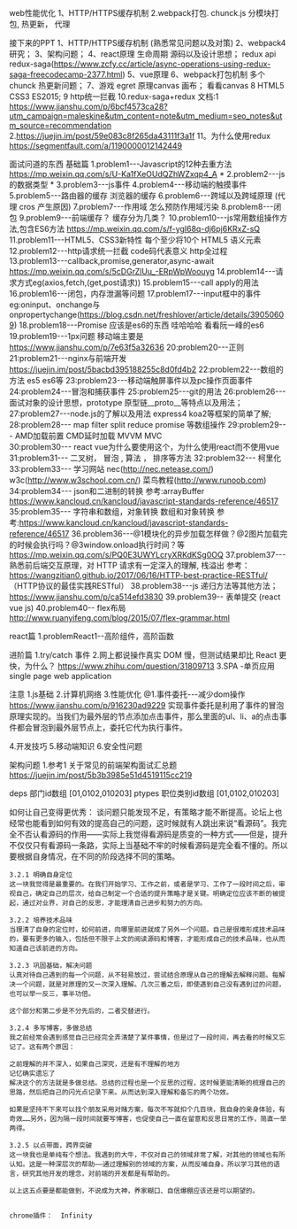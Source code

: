 
web性能优化
1、HTTP/HTTPS缓存机制
2.webpack打包. chunck.js   分模块打包, 热更新， 代理




接下来的PPT
1、HTTP/HTTPS缓存机制  (熟悉常见问题以及对策)
2、webpack4研究；
3、架构问题；
4、react原理 生命周期  源码以及设计思想； redux api  redux-saga(https://www.zcfy.cc/article/async-operations-using-redux-saga-freecodecamp-2377.html)
5、vue原理
6、webpack打包机制 多个chunck 热更新问题；
7、游戏 egret  原理canvas 画布；  看看canvas
8 HTML5 CSS3  ES2015;
9 http统一拦截
10.redux-saga+redux   文档:1 https://www.jianshu.com/p/6bcf4573ca28?utm_campaign=maleskine&utm_content=note&utm_medium=seo_notes&utm_source=recommendation  2.https://juejin.im/post/59e083c8f265da43111f3a1f
11。为什么使用redux https://segmentfault.com/a/1190000012142449 

面试问道的东西
基础篇
1.problem1---Javascript的12种去重方法  https://mp.weixin.qq.com/s/U-Ka1fXeOUdQZhWZxqp4_A  *
2.problem2---js的数据类型 *
3.problem3---js事件
4.problem4---移动端的触摸事件
5.problem5---路由器的缓存  浏览器的缓存
6.problem6---跨域以及跨域原理  (代理  cros 产生原因)
7.problem7---作用域  怎么预防作用域污染
8.problem8---闭包 
9.problem9---前端缓存？ 缓存分为几类？
10.problem10---js常用数组操作方法,包含ES6方法  https://mp.weixin.qq.com/s/f-ygI68q-dj6pj6KRxZ-sQ
11.problem11---HTML5、CSS3新特性  每个至少将10个 HTML5 语义元素
12.problem12---http请求统一拦截  code码代表意义  http全过程   
13.problem13---callback,promise,generator,async-await https://mp.weixin.qq.com/s/5cDGrZlUu_-ERpWpWoouyg
14.problem14---请求方式eg(axios,fetch,(get,post请求))
15.problem15---call apply的用法
16.problem16---闭包，内存泄漏等问题
17.problem17---input框中的事件  eg:oninput、onchange与onpropertychange(https://blog.csdn.net/freshlover/article/details/39050609) 
18.problem18---Promise  应该是es6的东西 哇哈哈哈  看看阮一峰的es6
19.problem19---1px问题 移动端主要是 https://www.jianshu.com/p/7e63f5a32636
20:problem20---正则 
21:problem21---nginx与前端开发  https://juejin.im/post/5bacbd395188255c8d0fd4b2
22:problem22---数组的方法 es5 es6等
23:problem23---移动端触屏事件以及pc操作页面事件
24:problem24---冒泡和捕获事件
25:problem25---git的用法
26:problem26---面试对象的设计思想，prototype 原型链__proto__等特点以及用法；
27:problem27---node.js的了解以及用法 express4 koa2等框架的简单了解;
28:problem28--- map filter split reduce promise 等数组操作 
29:problem29--- AMD加载前置  CMD延时加载   MVVM MVC   
30:problem30--- react vue为什么要使用这个，为什么使用react而不使用vue
31:problem31--- 二叉树， 冒泡 , 算法 ，  排序等方法
32:problem32--- 柯里化
33:problem33--- 学习网站   nec(http://nec.netease.com/) w3c(http://www.w3school.com.cn/)  菜鸟教程(http://www.runoob.com)
34:problem34--- json和二进制的转换 参考:arrayBuffer  https://www.kancloud.cn/kancloud/javascript-standards-reference/46517
35:problem35--- 字符串和数组，对象转换  数组和对象转换  参考:https://www.kancloud.cn/kancloud/javascript-standards-reference/46517
36.problem36---@1模块化的异步加载怎样做？@2图片加载完的时候会执行吗？@3window.onload执行时间？等 https://mp.weixin.qq.com/s/PQ0E3UWYLcryXRKdKSg0OQ
37.problem37---熟悉前后端交互原理，对 HTTP 请求有一定深入的理解, 栈溢出  参考： https://wangzitian0.github.io/2017/06/16/HTTP-best-practice-RESTful/ （HTTP协议的最佳实践RESTful）
38.problem38---js  递归方法等其他方法；   https://www.jianshu.com/p/ca514efd3830
39.problem39-- 表单提交 (react vue js)
40.problem40-- flex布局 http://www.ruanyifeng.com/blog/2015/07/flex-grammar.html


react篇
1.problemReact1--高阶组件，高阶函数



进阶篇
1.try/catch 事件
2.网上都说操作真实 DOM 慢，但测试结果却比 React 更快，为什么？            https://www.zhihu.com/question/31809713
3.SPA -单页应用    single page web application

注意
1.js基础
2.计算机网络
3.性能优化
	@1.事件委托---减少dom操作  https://www.jianshu.com/p/916230ad9229
	实现事件委托是利用了事件的冒泡原理实现的。当我们为最外层的节点添加点击事件，那么里面的ul、li、a的点击事件都会冒泡到最外层节点上，委托它代为执行事件。

4.开发技巧
5.移动端知识
6.安全性问题



架构问题
1.参考1 关于常见的前端架构面试汇总题 https://juejin.im/post/5b3b3985e51d4519115cc219







deps  部门id数组   [01,0102,010203]
ptypes  职位类别id数组  [01,0102,010203]



如何让自己变得更优秀：
	谈问题只能发现不足，有策略才能不断提高。论坛上也经常也能看到如何有效的提高自己的问题，这时候就有人跳出来说“看源码”。我完全不否认看源码的作用——实际上我觉得看源码是质变的一种方式——但是，提升不仅仅只有看源码一条路，实际上当基础不牢的时候看源码是完全看不懂的。所以要根据自身情况，在不同的阶段选择不同的策略。

	3.2.1 明确自身定位
	这一块我觉得是最重要的。在我们开始学习、工作之前，或者是学习、工作了一段时间之后，审视自己，确定自己的层次，给自己制定一个合适的提升策略才是关键。明确定位应该不断的被提起，通过对业界，对自己的反思，才能理清自己进步和努力的方向。

	3.2.2 培养技术品味
	当理清了自身的定位时，如何前进，向哪里前进就成了另外一个问题。自己是很难形成技术品味的，要有更多的输入，包括但不限于上文的阅读源码和博客，才能形成自己的技术品味，也从而知道自己该前进的方向。

	3.2.3 巩固基础，解决问题
	认真对待自己遇到的每一个问题，从不轻易放过，尝试结合原理从自己的理解去解释问题。每解决一个问题，就是对原理的又一次深入理解。几次三番之后，即使遇到自己没有遇到过的问题，也可以举一反三，事半功倍。

	这个部分和第二步是不分先后的，二者交替进行。

	3.2.4 多写博客，多做总结
	我之前经常会遇到感觉自己已经完全弄清楚了某件事情，但是过了一段时间，再去看的时候又忘记了。这有两个原因：

	之前理解的并不深入，如果自己深究，还是有不理解的地方
	记忆确实遗忘了
	解决这个的方法就是多做总结。总结的过程也是一个反思的过程，这时候更能清晰的梳理自己的思路，然后把自己的闪光点记录下来。从而达到深入理解和备忘的两个功效。

	如果是坚持不下来可以找个朋友采用对赌方案，每次不写就扣个几百块，我自身的亲身体验，有奇效……另外，因为隔一段时间就要写博客，也促使自己一直在留意和反思日常的工作，简直一举两得。

	3.2.5 以点带面，跨界突破
	这一块我也是单纯有个想法。我遇到的大牛，不仅对自己的领域非常了解，对其他的领域也有所认知。这是一种深层次的帮助——通过理解别的领域的方案，从而反哺自身。所以学习其他的语言，研究其他开发的理念，对前端的开发都是有帮助的。

	以上这五点要是都能做到，不说成为大神，养家糊口、自信爆棚应该还是可以期望的。


	chrome插件：  Infinity